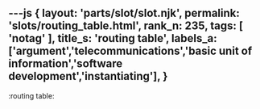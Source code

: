 ---js
{
  layout: 'parts/slot/slot.njk',
  permalink: 'slots/routing_table.html',
  rank_n: 235,
  tags: [ 'notag' ],
  title_s: 'routing table',
  labels_a: ['argument','telecommunications','basic unit of information','software development','instantiating'],
}
---
:routing table:

